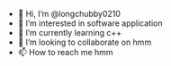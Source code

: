 - 👋 Hi, I’m @longchubby0210
- 👀 I’m interested in software application
- 🌱 I’m currently learning c++
- 💞️ I’m looking to collaborate on hmm 
- 📫 How to reach me hmm

<!---
longchubby0210/longchubby0210 is a ✨ special ✨ repository because its `README.md` (this file) appears on your GitHub profile.
You can click the Preview link to take a look at your changes.
--->
